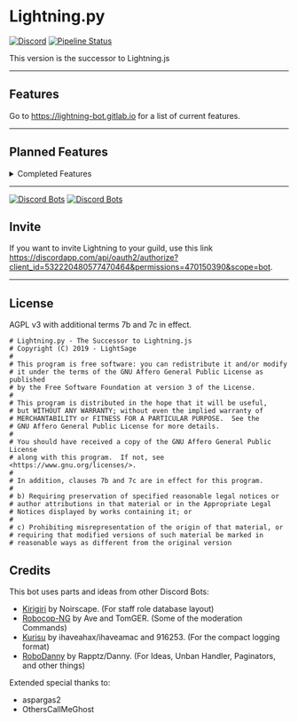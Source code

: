 # Lightning.py
[![Discord](https://img.shields.io/discord/527887739178188830.svg)](https://discord.gg/cDPGuYd)
[![Pipeline Status](https://img.shields.io/gitlab/pipeline/LightSage/Lightning?label=Pipeline&logo=GitLab)](https://gitlab.com/LightSage/Lightning/pipelines/latest)

This version is the successor to Lightning.js

---

## Features

Go to https://lightning-bot.gitlab.io for a list of current features.

---
## Planned Features

<details>
<summary>Completed Features</summary>
<p>

- [x] Message Logging 
- [x] Logging: Invite Watching (soon to be rewritten)
- [x] Member Count
- [x] Announcement Maker
- [x] Moderation: Mute
- [x] Moderation: Restrictions
- [x] Moderation: Ban ID/Hackban
- [x] Moderation: Silent Kick
- [x] Moderation: Reapply Restrictions on Member Join
- [x] Admin: Fetch the guild's userlog.json file (Obsolete since v2)
- [x] Status Switching
- [x] Support Server: Special commands that help moderate the support server
- [x] Bot Owner: Blacklist Guilds and Users
- [x] Bot Owner: Search blacklist with an ID
- [x] Lightning's Timer System: Reminders/Timers
- [x] Moderation: Time Ban (relies on Lightning's Timer System)
- [x] Lightning's Timer System: Allow reminder author to delete their own reminders
- [x] Lightning's Timer System: Management Cog (PCA/PCM)
- [x] Lightning's Timer System: 6 Hour Data Backup (Now Unused since v2)
- [x] Moderation: Time Mute (relies on Lightning's Timer System)
- [x] Better Help Command

</p>
</details>

---
[![Discord Bots](https://discordbots.org/api/widget/status/532220480577470464.svg)](https://discordbots.org/bot/532220480577470464)
[![Discord Bots](https://discordbots.org/api/widget/owner/532220480577470464.svg)](https://discordbots.org/bot/532220480577470464)
## Invite

If you want to invite Lightning to your guild, use this link https://discordapp.com/api/oauth2/authorize?client_id=532220480577470464&permissions=470150390&scope=bot.

---
## License
AGPL v3 with additional terms 7b and 7c in effect.
```
# Lightning.py - The Successor to Lightning.js
# Copyright (C) 2019 - LightSage
#
# This program is free software: you can redistribute it and/or modify
# it under the terms of the GNU Affero General Public License as published
# by the Free Software Foundation at version 3 of the License.
#
# This program is distributed in the hope that it will be useful,
# but WITHOUT ANY WARRANTY; without even the implied warranty of
# MERCHANTABILITY or FITNESS FOR A PARTICULAR PURPOSE.  See the
# GNU Affero General Public License for more details.
#
# You should have received a copy of the GNU Affero General Public License
# along with this program.  If not, see <https://www.gnu.org/licenses/>.
#
# In addition, clauses 7b and 7c are in effect for this program.
#
# b) Requiring preservation of specified reasonable legal notices or
# author attributions in that material or in the Appropriate Legal
# Notices displayed by works containing it; or
#
# c) Prohibiting misrepresentation of the origin of that material, or
# requiring that modified versions of such material be marked in
# reasonable ways as different from the original version
```
## Credits 

This bot uses parts and ideas from other Discord Bots:

- [Kirigiri](https://git.catgirlsin.space/noirscape/kirigiri) by Noirscape. (For staff role database layout)
- [Robocop-NG](https://github.com/reswitched/robocop-ng) by Ave and TomGER. (Some of the moderation Commands)
- [Kurisu](https://github.com/nh-server/Kurisu) by ihaveahax/ihaveamac and 916253. (For the compact logging format)
- [RoboDanny](https://github.com/Rapptz/RoboDanny) by Rapptz/Danny. (For Ideas, Unban Handler, Paginators, and other things)


Extended special thanks to:

- aspargas2
- OthersCallMeGhost